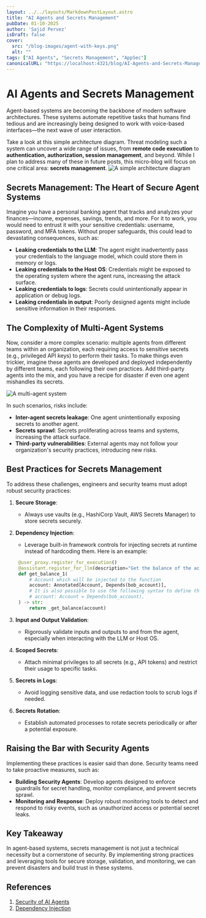 ```yaml
---
layout: ../../layouts/MarkdownPostLayout.astro
title: "AI Agents and Secrets Management"
pubDate: 01-10-2025
author: 'Sajid Pervez'
isDraft: false
cover:
  src: "/blog-images/agent-with-keys.png"
  alt: ""
tags: ["AI Agents", "Secrets Management", "AppSec"]
canonicalURL: "https://localhost:4321/blog/AI-Agents-and-Secrets-Management"
---
```


# AI Agents and Secrets Management

Agent-based systems are becoming the backbone of modern software architectures. These systems automate repetitive tasks that humans find tedious and are increasingly being designed to work with voice-based interfaces—the next wave of user interaction.

Take a look at this simple architecture diagram. Threat modeling such a system can uncover a wide range of issues, from **remote code execution** to **authentication, authorization, session management**, and beyond. While I plan to address many of these in future posts, this micro-blog will focus on one critical area: **secrets management**.
![A simple architecture diagram](/blog-images/agents-archi-1.png)

## Secrets Management: The Heart of Secure Agent Systems

Imagine you have a personal banking agent that tracks and analyzes your finances—income, expenses, savings, trends, and more. For it to work, you would need to entrust it with your sensitive credentials: username, password, and MFA tokens. Without proper safeguards, this could lead to devastating consequences, such as:

- **Leaking credentials to the LLM**: The agent might inadvertently pass your credentials to the language model, which could store them in memory or logs.
- **Leaking credentials to the Host OS**: Credentials might be exposed to the operating system where the agent runs, increasing the attack surface.
- **Leaking credentials to logs**: Secrets could unintentionally appear in application or debug logs.
- **Leaking credentials in output**: Poorly designed agents might include sensitive information in their responses.

## The Complexity of Multi-Agent Systems

Now, consider a more complex scenario: multiple agents from different teams within an organization, each requiring access to sensitive secrets (e.g., privileged API keys) to perform their tasks. To make things even trickier, imagine these agents are developed and deployed independently by different teams, each following their own practices. Add third-party agents into the mix, and you have a recipe for disaster if even one agent mishandles its secrets.

![A multi-agent system](/blog-images/agents-archi-2.png)

In such scenarios, risks include:

- **Inter-agent secrets leakage**: One agent unintentionally exposing secrets to another agent.
- **Secrets sprawl**: Secrets proliferating across teams and systems, increasing the attack surface.
- **Third-party vulnerabilities**: External agents may not follow your organization's security practices, introducing new risks.

## Best Practices for Secrets Management

To address these challenges, engineers and security teams must adopt robust security practices:

1. **Secure Storage**: 
   - Always use vaults (e.g., HashiCorp Vault, AWS Secrets Manager) to store secrets securely.
2. **Dependency Injection**:
   - Leverage built-in framework controls for injecting secrets at runtime instead of hardcoding them. Here is an example:

   ```python
    @user_proxy.register_for_execution()
    @assistant.register_for_llm(description="Get the balance of the account")
    def get_balance_1(
        # Account which will be injected to the function
        account: Annotated[Account, Depends(bob_account)],
        # It is also possible to use the following syntax to define the dependency
        # account: Account = Depends(bob_account),
    ) -> str:
        return _get_balance(account)
    ```
3. **Input and Output Validation**:
   - Rigorously validate inputs and outputs to and from the agent, especially when interacting with the LLM or Host OS.
4. **Scoped Secrets**:
   - Attach minimal privileges to all secrets (e.g., API tokens) and restrict their usage to specific tasks.
5. **Secrets in Logs**:
   - Avoid logging sensitive data, and use redaction tools to scrub logs if needed.
6. **Secrets Rotation**:
   - Establish automated processes to rotate secrets periodically or after a potential exposure.

## Raising the Bar with Security Agents

Implementing these practices is easier said than done. Security teams need to take proactive measures, such as:

- **Building Security Agents**: Develop agents designed to enforce guardrails for secret handling, monitor compliance, and prevent secrets sprawl.
- **Monitoring and Response**: Deploy robust monitoring tools to detect and respond to risky events, such as unauthorized access or potential secret leaks.


## Key Takeaway

In agent-based systems, secrets management is not just a technical necessity but a cornerstone of security. By implementing strong practices and leveraging tools for secure storage, validation, and monitoring, we can prevent disasters and build trust in these systems.

## References
1. [Security of AI Agents](https://arxiv.org/html/2406.08689v2)
2. [Dependency Injection](https://docs.ag2.ai/blog/2025-01-07-Tools-Dependency-Injection/index)
